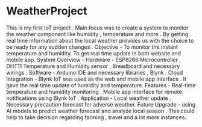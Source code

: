# WeatherProject
This is my first IoT project . Main focus was to create a system to monitor the weather component like humidity , temperature and more . By getting real time information about the local weather provides us with the choice to be ready for any sudden changes .
Objective - 
To monitor the instant temperature and humidity.
To get real time update in both website and mobile app. 
System Overview -
Hardware - ESP8266 Microcontroller , DHT11 Temperature and Humidity sensor , Breadboard and necessary wirings . 
Software - Arduino IDE and necessary libraries , Blynk . 
Cloud Integration - Blynk IoT was used as the web and mobile app interface . It gave the real time update of humidity and temperature. 
Features - 
Real-time temperature and humidity monitoring . 
Mobile app interface for remote notifications using Blynk IoT . 
Application - 
Local weather update . 
Necessary precaution forecast for adverse weather.
Future Upgrade - 
using AI models to predict weather forecast and analyze local season . This could help to take decision regarding farming , travel and a lot more instances.
